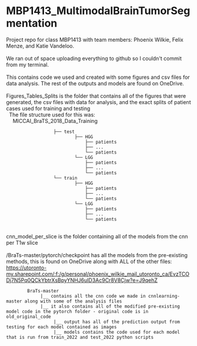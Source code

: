 # MBP1413_MultimodalBrainTumorSegmentation
Project repo for class MBP1413 with team members: Phoenix Wilkie, Felix Menze, and Katie Vandeloo. \
\
We ran out of space uploading everything to github so I couldn't commit from my terminal. \
\
This contains code we used and created with some figures and csv files for data analysis. The rest of the outputs and models are found on OneDrive. \
\
Figures_Tables_Splits is the folder that contains all of the figures that were generated, the csv files with data for analysis, and the exact splits of patient cases used for training and testing \
&nbsp; The file structure used for this was: \
&emsp;  MICCAI_BraTS_2018_Data_Training 
```
                  ├── test 
                          ├── HGG 
                              ├── patients 
                              ├── ... 
                              └── patients 
                          └── LGG 
                              ├── patients 
                              ├── ... 
                              └── patients 
                  └── train 
                          ├── HGG 
                              ├── patients 
                              ├── ... 
                              └── patients 
                          └── LGG 
                              ├── patients 
                              ├── ... 
                              └── patients 
```
 \
cnn_model_per_slice is the folder containing all of the models from the cnn per T1w slice \
 \
/BraTs-master/pytorch/checkpoint has all the models from the pre-existing methods, this is found on OneDrive along with ALL of the other files: https://utoronto-my.sharepoint.com/:f:/g/personal/phoenix_wilkie_mail_utoronto_ca/EvzTCODj7N5Pq0QCkYbtrXsBpyYNHJ6uID3Ac9Cr8V8Cjw?e=J9qehZ
```
        BraTs-master 
             |__ contains all the cnn code we made in cnnlearning-master along with some of the analysis files 
             |__ it also contains all of the modified pre-existing model code in the pytorch folder - original code is in old_original_code 
                  |__ output has all of the prediction output from testing for each model contained as images
                  |__ models contains the code used for each model that is run from train_2022 and test_2022 python scripts 
```
